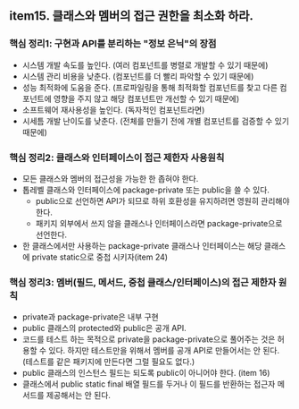 ## item15. 클래스와 멤버의 접근 권한을 최소화 하라.

### 핵심 정리1: 구현과 API를 분리하는 "정보 은닉"의 장점
- 시스템 개발 속도를 높인다. (여러 컴포넌트를 병렬로 개발할 수 있기 때문에)
- 시스템 관리 비용을 낮춘다. (컴포넌트를 더 빨리 파악할 수 있기 때문에)
- 성능 최적화에 도움을 준다. (프로파일링을 통해 최적화할 컴포넌트를 찾고 다른 컴포넌트에 영향을 주지 않고 해당 컴포넌트만 개선할 수 있기 때문에)
- 소프트웨어 재사용성을 높인다. (독자적인 컴포넌트라면)
- 시세틈 개발 난이도를 낮춘다. (전체를 만들기 전에 개별 컴포넌트를 검증할 수 있기 때문에)

### 핵심 정리2: 클래스와 인터페이스이 접근 제한자 사용원칙
- 모든 클래스와 멤버의 접근성을 가능한 한 좁혀야 한다.
- 톱레벨 클래스와 인터페이스에 package-private 또는 public을 쓸 수 있다.
  - public으로 선언하면 API가 되므로 하위 호환성을 유지하려면 영원히 관리해야 한다.
  - 패키지 외부에서 쓰지 않을 클래스나 인터페이스라면 package-private으로 선언한다.
- 한 클래스에서만 사용하는 package-private 클래스나 인터페이스는 해당 클래스에 private static으로 중첩 시키자(item 24)

### 핵심 정리3: 멤버(필드, 메서드, 중첩 클래스/인터페이스)의 접근 제한자 원칙
- private과 package-private은 내부 구현
- public 클래스의 protected와 public은 공개 API.
- 코드를 테스트 하는 목적으로 private을 package-private으로 풀어주는 것은 허용할 수 있다. 하지만 테스트만을 위해서 멤버를 공개 API로 만들어서는 안 된다. (테스트를 같은 패키지에 만든다면 그럴 필요도 없다.)
- public 클래스의 인스턴스 필드는 되도록 public이 아니어야 한다. (item 16)
- 클래스에서 public static final 배열 필드를 두거나 이 필드를 반환하는 접근자 메서드를 제공해서는 안 된다.
